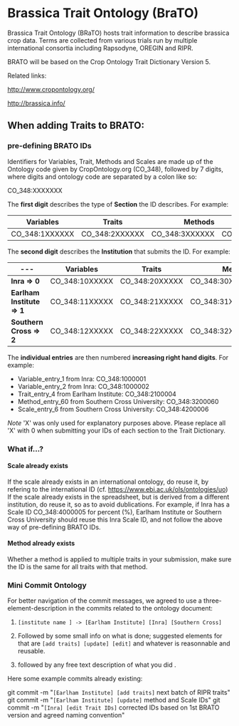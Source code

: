 # Brassica Trait Ontology (BraTO)
Brassica Trait Ontology (BRaTO) hosts trait information to describe brassica crop data. Terms are collected from various trials run by multiple international consortia including Rapsodyne, OREGIN and RIPR.

BRATO will be based on the Crop Ontology Trait Dictionary Version 5.

Related links:

http://www.cropontology.org/

http://brassica.info/

## When adding Traits to BRATO:


### pre-defining BRATO IDs
Identifiers for Variables, Trait, Methods and Scales are made up of the Ontology code given by CropOntology.org (CO_348), followed by 7 digits, where digits and ontology code are separated by a colon like so:

CO_348:XXXXXXX

The **first digit** describes the type of **Section** the ID describes. For example:

| Variables       | Traits      |Methods  |  Scale |
| --------------- |:-----------:| -------:|-------:|
| CO_348:1XXXXXX  | CO_348:2XXXXXX |CO_348:3XXXXXX |CO_348:4XXXXXX|


The **second digit** describes the **Institution** that submits the ID. For example:

|---| Variables       | Traits      |Methods  |  Scale |
|---| ------------  |:------------:| -----:|-----:|
|**Inra => 0**|CO_348:10XXXXX  | CO_348:20XXXXX |CO_348:30XXXXX |CO_348:40XXXXX|
|**Earlham Institute => 1**| CO_348:11XXXXX   | CO_348:21XXXXX |CO_348:31XXXXX |CO_348:41XXXXX|
|**Southern Cross => 2**|CO_348:12XXXXX   | CO_348:22XXXXX |CO_348:32XXXXX |CO_348:42XXXXX|


The **individual entries** are then numbered **increasing right hand digits**. For example:

* Variable_entry_1 from Inra:
CO_348:1000001
* Variable_entry_2 from Inra:
CO_348:1000002
* Trait_entry_4 from Earlham Institute:
CO_348:2100004
* Method_entry_60 from Southern Cross University:
CO_348:3200060
* Scale_entry_6 from Southern Cross University:
CO_348:4200006

*Note* 'X' was only used for explanatory purposes above. Please replace all 'X' with 0 when submitting your IDs of each section to the Trait Dictionary.

### What if...?

#### Scale already exists
If the scale already exists in an international ontology, do reuse it, by refering to the international ID (cf. https://www.ebi.ac.uk/ols/ontologies/uo)
If the scale already exists in the spreadsheet, but is derived from a different institution, do reuse it, so as to avoid dublications. For example, if Inra has a Scale ID CO_348:4000005 for percent (%), Earlham Institute or Southern Cross University should reuse this Inra Scale ID, and not follow the above way of pre-defining BRATO IDs.

#### Method already exists
Whether a method is applied to multiple traits in your submission, make sure the ID is the same for all traits with that method.


### Mini Commit Ontology

For better navigation of the commit messages, we agreed to use a three-element-description in the commits related to the ontology document:

1) `[institute name ] -> [Earlham Institute] [Inra] [Southern Cross]` 

2) Followed by some small info on what is done; suggested elements for that are `[add traits] [update] [edit]` and whatever is reasonnable and reusable.

3) followed by any free text description of what you did . 

Here some example commits already existing:

git commit -m "`[Earlham Institute] [add traits]` next batch of RIPR traits"
git commit -m "`[Earlham Institute] [update]` method and Scale IDs"
git commit -m "`[Inra] [edit Trait IDs]` corrected IDs based on 1st BRATO version and agreed naming convention"
